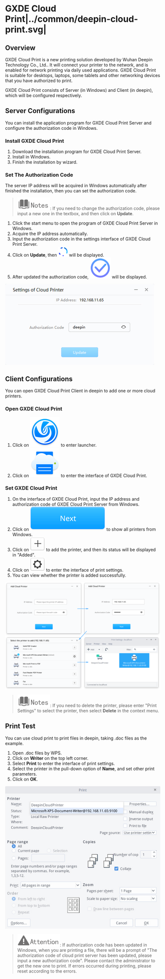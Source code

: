 # GXDE Cloud Print|../common/deepin-cloud-print.svg|

## Overview

GXDE Cloud Print is a new printing solution developed by Wuhan Deepin Technology Co., Ltd.. It will connect your printer to the network, and is enabled for network printing via daily used applications. GXDE Cloud Print is suitable for desktops, laptops, some tablets and other networking devices that you have authorized to print.

GXDE Cloud Print consists of Server (in Windows) and Client (in deepin), which will be configured respectively.

## Server Configurations

You can install the application program for GXDE Cloud Print Server and configure the authorization code in Windows.

### Install GXDE Cloud Print

1. Download the installation program for GXDE Cloud Print Server.
2. Install in Windows.
3. Finish the installation by wizard.

### Set The Authorization Code

The server IP address will be acquired in Windows automatically after finished the installation, then you can set the authorization code.

> ![notes](icon/notes.svg): If you need to change the authorization code, please input a new one in the textbox, and then click on **Update**.

1. Click the start menu to open the program of GXDE Cloud Print Server in Windows.
2. Acquire the IP address automatically.
3. Input the authorization code in the settings interface of GXDE Cloud Print Server.
4. Click on **Update**, then ![spinner](icon/icon_spinner.png) will be displayed.
5. After updated the authorization code, ![success](icon/icon_success.svg) will be displayed.

 ![0|windowssetting](jpg/windowssetting.jpg)

## Client Configurations

You can open GXDE Cloud Print Client in deepin to add one or more cloud printers.

### Open GXDE Cloud Print

1. Click on ![launcher-24](icon/launcher-24.svg) to enter launcher.
2. Click on ![printer-24](icon/printer-24.svg) to enter the interface of GXDE Cloud Print.

### Set GXDE Cloud Print

1. On the interface of GXDE Cloud Print, input the IP address and authorization code of GXDE Cloud Print Server from Windows.
2. Click on ![icon_next](icon/icon_next.svg) to show all printers from Windows.
3. Click on ![icon_plus](icon/icon_plus.svg) to add the printer, and then its status will be displayed in "Added".
4. Click on ![icon_setting](icon/icon_setting.svg) to enter the interface of print settings.
5. You can view whether the printer is added successfully.

 ![1|deepinssetting](jpg/deepinssetting.png)

> ![notes](icon/notes.svg): If you need to delete the printer, please enter "Print Settings" to select the printer, then select **Delete** in the context menu.

## Print Test 

You can use cloud print to print files in deepin, taking .doc files as the example.

1. Open .doc files by WPS.
2. Click on **Writer** on the top left corner.
3. Select **Print** to enter the interface of print settings.
4. Select the printer in the pull-down option of **Name**, and set other print parameters.
5. Click on **OK**.

 ![0|printsetting](jpg/printsetting.jpg)

> ![attention](icon/attention.svg): If authorization code has been updated in Windows, when you are printing a file, there will be a prompt of "The authorization code of cloud print server has been updated, please input a new authorization code". Please contact the administrator to get the new one to print. If errors occurred during printing, please reset according to the errors.
